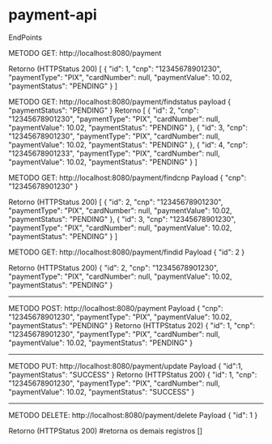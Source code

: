 # payment-api

EndPoints

METODO GET: http://localhost:8080/payment

Retorno (HTTPStatus 200)
[
    {
        "id": 1,
        "cnp": "12345678901230",
        "paymentType": "PIX",
        "cardNumber": null,
        "paymentValue": 10.02,
        "paymentStatus": "PENDING"
    }
]

METODO GET: http://localhost:8080/payment/findstatus
payload
{
    "paymentStatus": "PENDING"
}
Retorno
[
    {
        "id": 2,
        "cnp": "12345678901230",
        "paymentType": "PIX",
        "cardNumber": null,
        "paymentValue": 10.02,
        "paymentStatus": "PENDING"
    },
    {
        "id": 3,
        "cnp": "12345678901230",
        "paymentType": "PIX",
        "cardNumber": null,
        "paymentValue": 10.02,
        "paymentStatus": "PENDING"
    },
    {
        "id": 4,
        "cnp": "12345678901233",
        "paymentType": "PIX",
        "cardNumber": null,
        "paymentValue": 10.02,
        "paymentStatus": "PENDING"
    }
]

METODO GET: http://localhost:8080/payment/findcnp
Payload
{
     "cnp": "12345678901230"
}

Retorno (HTTPStatus 200)
[
    {
        "id": 2,
        "cnp": "12345678901230",
        "paymentType": "PIX",
        "cardNumber": null,
        "paymentValue": 10.02,
        "paymentStatus": "PENDING"
    },
    {
        "id": 3,
        "cnp": "12345678901230",
        "paymentType": "PIX",
        "cardNumber": null,
        "paymentValue": 10.02,
        "paymentStatus": "PENDING"
    }
]

METODO GET:  http://localhost:8080/payment/findid
Payload
{
    "id": 2
}

Retorno (HTTPStatus 200)
{
    "id": 2,
    "cnp": "12345678901230",
    "paymentType": "PIX",
    "cardNumber": null,
    "paymentValue": 10.02,
    "paymentStatus": "PENDING"
}

-----------


METODO POST: http://localhost:8080/payment
Payload
{
    "cnp": "12345678901230",
    "paymentType": "PIX",
    "paymentValue": 10.02,
    "paymentStatus": "PENDING"
}
Retorno (HTTPStatus 202)
{
    "id": 1,
    "cnp": "12345678901230",
    "paymentType": "PIX",
    "cardNumber": null,
    "paymentValue": 10.02,
    "paymentStatus": "PENDING"
}


----------

METODO PUT: http://localhost:8080/payment/update
Payload
{
    "id":1,
    "paymentStatus": "SUCCESS"
}
Retorno (HTTPStatus 200)
{
    "id": 1,
    "cnp": "12345678901230",
    "paymentType": "PIX",
    "cardNumber": null,
    "paymentValue": 10.02,
    "paymentStatus": "SUCCESS"
}


-----------

METODO DELETE: http://localhost:8080/payment/delete
Payload
{
    "id": 1
}

Retorno (HTTPStatus 200)
#retorna os demais registros
[]


